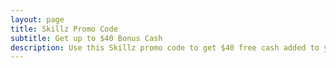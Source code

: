 ```yaml
---
layout: page
title: Skillz Promo Code
subtitle: Get up to $40 Bonus Cash
description: Use this Skillz promo code to get $40 free cash added to your first deposit. Coupon is valid for any Skillz game!
---
```

